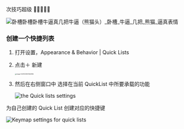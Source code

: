 次技巧超级 🐂🐂🐂🐂🐂

![卧槽卧槽卧槽牛逼真几把牛逼（熊猫头）_卧槽_牛逼_几把_熊猫_逼真表情](../.vuepress/public/9150e4e5gy1g1by0ov2zaj208a086q30.jpg)



### 创建一个快捷列表

1. 打开设置，Appearance & Behavior | Quick Lists 

2. 点击＋ 新建

   <img src="../.vuepress/public/image-20201209001642855.png" alt="image-20201209001642855" style="zoom: 25%;" />

3. 然后在右侧窗口中 选择在当前 QuickList 中所要承载的功能

   ![the Quick lists settings](../.vuepress/public/configure_quick_list.png)



为自己创建的 Quick List 创建对应的快捷键

![Keymap settings for quick lists](../.vuepress/public/quick_list_shortcut.png)


